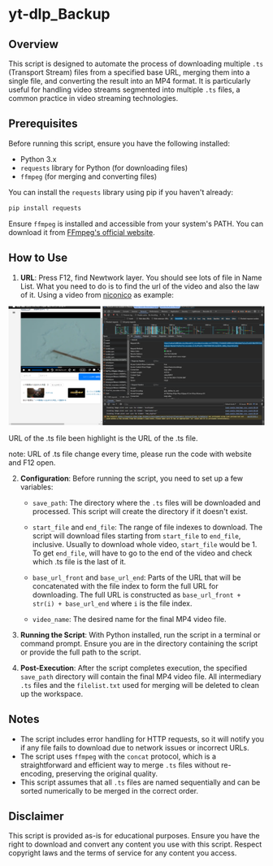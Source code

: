 # yt-dlp_Backup


## Overview
This script is designed to automate the process of downloading multiple `.ts` (Transport Stream) files from a specified base URL, merging them into a single file, and converting the result into an MP4 format. It is particularly useful for handling video streams segmented into multiple `.ts` files, a common practice in video streaming technologies.

## Prerequisites
Before running this script, ensure you have the following installed:
- Python 3.x
- `requests` library for Python (for downloading files)
- `ffmpeg` (for merging and converting files)

You can install the `requests` library using pip if you haven't already:
```bash
pip install requests
```

Ensure `ffmpeg` is installed and accessible from your system's PATH. You can download it from [FFmpeg's official website](https://ffmpeg.org/download.html).

## How to Use

1. **URL**: Press F12, find Newtwork layer. You should see lots of file in Name List. What you need to do is to find the url of the video and also the law of it. Using a video from [niconico](https://www.nicovideo.jp/watch/sm17073592) as example:

![img](https://github.com/MuChi2112/yt-dlp_Backup/blob/main/example_pic/example_pic.png?raw=true)

URL of the .ts file been highlight is the URL of the .ts file. 

note: URL of .ts file change every time, please run the code with website and F12 open.


2. **Configuration**: Before running the script, you need to set up a few variables:
   - `save_path`: The directory where the `.ts` files will be downloaded and processed. This script will create the directory if it doesn't exist.
   - `start_file` and `end_file`: The range of file indexes to download. The script will download files starting from `start_file` to `end_file`, inclusive. Usually to download whole video, `start_file` would be 1. To get `end_file`, will have to go to the end of the video and check which .ts file is the last of it.
   - `base_url_front` and `base_url_end`: Parts of the URL that will be concatenated with the file index to form the full URL for downloading. The full URL is constructed as `base_url_front + str(i) + base_url_end` where `i` is the file index.
   
   - `video_name`: The desired name for the final MP4 video file.

3. **Running the Script**: With Python installed, run the script in a terminal or command prompt. Ensure you are in the directory containing the script or provide the full path to the script.

4. **Post-Execution**: After the script completes execution, the specified `save_path` directory will contain the final MP4 video file. All intermediary `.ts` files and the `filelist.txt` used for merging will be deleted to clean up the workspace.

## Notes
- The script includes error handling for HTTP requests, so it will notify you if any file fails to download due to network issues or incorrect URLs.
- The script uses `ffmpeg` with the `concat` protocol, which is a straightforward and efficient way to merge `.ts` files without re-encoding, preserving the original quality.
- This script assumes that all `.ts` files are named sequentially and can be sorted numerically to be merged in the correct order.

## Disclaimer
This script is provided as-is for educational purposes. Ensure you have the right to download and convert any content you use with this script. Respect copyright laws and the terms of service for any content you access.
